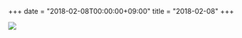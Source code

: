 +++
date = "2018-02-08T00:00:00+09:00"
title = "2018-02-08"
+++

<img class="img-fluid" src="/2018-02-08.jpg" />

